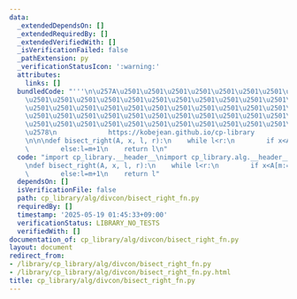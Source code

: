 ```yaml
---
data:
  _extendedDependsOn: []
  _extendedRequiredBy: []
  _extendedVerifiedWith: []
  _isVerificationFailed: false
  _pathExtension: py
  _verificationStatusIcon: ':warning:'
  attributes:
    links: []
  bundledCode: "'''\n\u257A\u2501\u2501\u2501\u2501\u2501\u2501\u2501\u2501\u2501\u2501\
    \u2501\u2501\u2501\u2501\u2501\u2501\u2501\u2501\u2501\u2501\u2501\u2501\u2501\
    \u2501\u2501\u2501\u2501\u2501\u2501\u2501\u2501\u2501\u2501\u2501\u2501\u2501\
    \u2501\u2501\u2501\u2501\u2501\u2501\u2501\u2501\u2501\u2501\u2501\u2501\u2501\
    \u2501\u2501\u2501\u2501\u2501\u2501\u2501\u2501\u2501\u2501\u2501\u2501\u2501\
    \u2578\n             https://kobejean.github.io/cp-library               \n'''\n\
    \n\n\ndef bisect_right(A, x, l, r):\n    while l<r:\n        if x<A[m:=(l+r)>>1]:r=m\n\
    \        else:l=m+1\n    return l\n"
  code: "import cp_library.__header__\nimport cp_library.alg.__header__\nimport cp_library.alg.divcon.__header__\n\
    \ndef bisect_right(A, x, l, r):\n    while l<r:\n        if x<A[m:=(l+r)>>1]:r=m\n\
    \        else:l=m+1\n    return l"
  dependsOn: []
  isVerificationFile: false
  path: cp_library/alg/divcon/bisect_right_fn.py
  requiredBy: []
  timestamp: '2025-05-19 01:45:33+09:00'
  verificationStatus: LIBRARY_NO_TESTS
  verifiedWith: []
documentation_of: cp_library/alg/divcon/bisect_right_fn.py
layout: document
redirect_from:
- /library/cp_library/alg/divcon/bisect_right_fn.py
- /library/cp_library/alg/divcon/bisect_right_fn.py.html
title: cp_library/alg/divcon/bisect_right_fn.py
---
```

